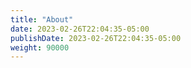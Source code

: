 ```yaml
---
title: "About"
date: 2023-02-26T22:04:35-05:00
publishDate: 2023-02-26T22:04:35-05:00
weight: 90000
---
```

